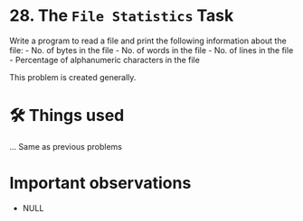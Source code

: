 # 28. The `File Statistics` Task
Write a program to read a file and print the following information about the file:
    - No. of bytes in the file
    - No. of words in the file
    - No. of lines in the file
    - Percentage of alphanumeric characters in the file

This problem is created generally.

# 🛠 Things used
... Same as previous problems


# Important observations
- NULL

